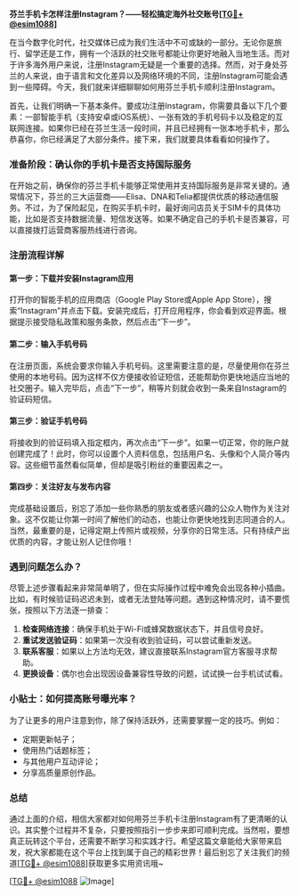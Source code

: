 **芬兰手机卡怎样注册Instagram？——轻松搞定海外社交账号[[TG💪+ @esim1088](https://t.me/s/esim1088)]**

在当今数字化时代，社交媒体已成为我们生活中不可或缺的一部分。无论你是旅行、留学还是工作，拥有一个活跃的社交账号都能让你更好地融入当地生活。而对于许多海外用户来说，注册Instagram无疑是一个重要的选择。然而，对于身处芬兰的人来说，由于语言和文化差异以及网络环境的不同，注册Instagram可能会遇到一些障碍。今天，我们就来详细聊聊如何用芬兰手机卡顺利注册Instagram。

首先，让我们明确一下基本条件。要成功注册Instagram，你需要具备以下几个要素：一部智能手机（支持安卓或iOS系统）、一张有效的手机号码卡以及稳定的互联网连接。如果你已经在芬兰生活一段时间，并且已经拥有一张本地手机卡，那么恭喜你，你已经满足了大部分条件。接下来，我们就要具体看看如何操作了。

### 准备阶段：确认你的手机卡是否支持国际服务

在开始之前，确保你的芬兰手机卡能够正常使用并支持国际服务是非常关键的。通常情况下，芬兰的三大运营商——Elisa、DNA和Telia都提供优质的移动通信服务。不过，为了保险起见，在购买手机卡时，最好询问店员关于SIM卡的具体功能，比如是否支持数据流量、短信发送等。如果不确定自己的手机卡是否兼容，可以直接拨打运营商客服热线进行咨询。

### 注册流程详解

#### 第一步：下载并安装Instagram应用
打开你的智能手机的应用商店（Google Play Store或Apple App Store），搜索“Instagram”并点击下载。安装完成后，打开应用程序，你会看到欢迎界面。根据提示接受隐私政策和服务条款，然后点击“下一步”。

#### 第二步：输入手机号码
在注册页面，系统会要求你输入手机号码。这里需要注意的是，尽量使用你在芬兰使用的本地号码。因为这样不仅方便接收验证短信，还能帮助你更快地适应当地的社交圈子。输入完毕后，点击“下一步”，稍等片刻就会收到一条来自Instagram的验证码短信。

#### 第三步：验证手机号码
将接收到的验证码填入指定框内，再次点击“下一步”。如果一切正常，你的账户就创建完成了！此时，你可以设置个人资料信息，包括用户名、头像和个人简介等内容。这些细节虽然看似简单，但却是吸引粉丝的重要因素之一。

#### 第四步：关注好友与发布内容
完成基础设置后，别忘了添加一些你熟悉的朋友或者感兴趣的公众人物作为关注对象。这不仅能让你第一时间了解他们的动态，也能让你更快地找到志同道合的人。当然，最重要的是，记得定期上传照片或视频，分享你的日常生活。只有持续产出优质的内容，才能让别人记住你哦！

### 遇到问题怎么办？

尽管上述步骤看起来非常简单明了，但在实际操作过程中难免会出现各种小插曲。比如，有时候验证码迟迟未到，或者无法登陆等问题。遇到这种情况时，请不要慌张，按照以下方法逐一排查：

1. **检查网络连接**：确保手机处于Wi-Fi或蜂窝数据状态下，并且信号良好。
2. **重试发送验证码**：如果第一次没有收到验证码，可以尝试重新发送。
3. **联系客服**：如果以上方法均无效，建议直接联系Instagram官方客服寻求帮助。
4. **更换设备**：偶尔也会出现因设备兼容性导致的问题，试试换一台手机试试看。

### 小贴士：如何提高账号曝光率？

为了让更多的用户注意到你，除了保持活跃外，还需要掌握一定的技巧。例如：
- 定期更新帖子；
- 使用热门话题标签；
- 与其他用户互动评论；
- 分享高质量原创作品。

### 总结

通过上面的介绍，相信大家都对如何用芬兰手机卡注册Instagram有了更清晰的认识。其实整个过程并不复杂，只要按照指引一步步来即可顺利完成。当然啦，要想真正玩转这个平台，还需要不断学习和实践才行。希望这篇文章能给大家带来启发，祝大家都能在这个平台上找到属于自己的精彩世界！最后别忘了关注我们的频道[[TG💪+ @esim1088](https://t.me/s/esim1088)]获取更多实用资讯哦~

[[TG💪+ @esim1088](https://t.me/s/esim1088) ![Image](https://i.postimg.cc/4NQfJmqS/Snipaste-2025-05-13-00-14-12.png)]